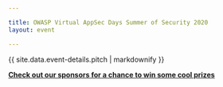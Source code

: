 ```yaml
---

title: OWASP Virtual AppSec Days Summer of Security 2020
layout: event

---
```

<script type="application/ld+json">
{
  "@context": "https://schema.org",
  "@type": "Event",
  "name": "OWASP Virtual AppSec Days Summer of Security 2020",
  "description": "The OWASP Foundation is hosting Virtual AppSec Days on the last Tuesday and Wednesday in June, July, and August. 
        The trainings will begin at 12:00pm Eastern Time (USA)/6:00pm Central European Time.",
  "startDate": "2020-06-23",
  "endDate": "2020-08-26",
  "eventStatus": "https://schema.org/EventMovedOnline",
  "eventAttendanceMode": "https://schema.org/OnlineEventAttendanceMode",
  "location": {
    "@type": "VirtualLocation",
    "url": "https://appsecdays.org/"
  },
  "offers": [{
    "@type": "Offer",
    "name": "Training Courses",
    "price": "495",
    "priceCurrency": "USD",
    "validFrom": "2020-05-20",
    "url": "https://appsecdays.org/register/",
    "availability": "https://schema.org/InStock"
  },{
    "@type": "Offer",
    "name": "Member Training Courses",
    "price": "445",
    "priceCurrency": "USD",
    "validFrom": "2020-05-20",
    "url": "https://appsecdays.org/register/",
    "availability": "https://schema.org/InStock"
  }]
}
</script>

<!-- rebuild 11 -->

{{ site.data.event-details.pitch | markdownify }}

 **[Check out our sponsors for a chance to win some cool prizes](https://appsecdays.org/sponsors/swag/)**



